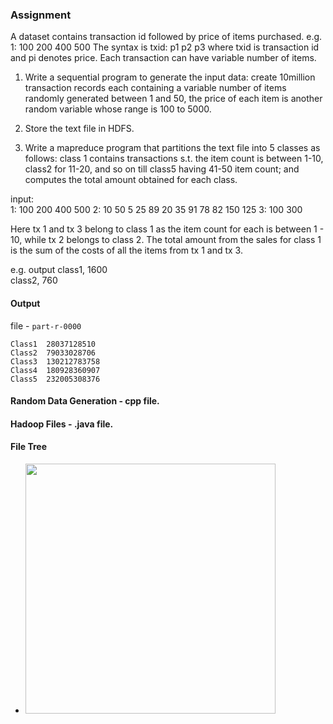 ### Assignment

A dataset contains transaction id followed by price of items purchased. 
e.g. 1: 100 200 400 500
The syntax is txid: p1 p2 p3 where txid is transaction id and pi denotes price. Each transaction can have variable number of items. 

1) Write a sequential program to generate the input data:
create 10million transaction records each containing a variable number of items randomly generated between 1 and 50, the price of each item is another random variable whose range is 100 to 5000.

2) Store the text file in HDFS.

3) Write a mapreduce program that partitions the text file into 5 classes as follows: class 1 contains transactions s.t. the item count is between 1-10, class2 for 11-20, and so on till class5 having 41-50 item count; and computes the total amount obtained for each class. 

input:  
1: 100 200 400 500
2: 10 50 5 25 89 20 35 91 78 82 150 125
3: 100 300

Here tx 1 and tx 3 belong to class 1 as the item count for each is between 1 - 10, while tx 2 belongs to class 2. The total amount from the sales for class 1 is the sum of the costs of all the items from tx 1 and tx 3. 

e.g. output 
class1, 1600  
class2, 760

#### Output

file - `part-r-0000`

```
Class1  28037128510
Class2  79033028706
Class3  130212783758
Class4  180928360907
Class5  232005308376
```

#### Random Data Generation - cpp file.
#### Hadoop Files - .java file.

#### File Tree
 -  <img src="https://user-images.githubusercontent.com/54475046/128606069-cc7a2fa4-2db2-4ced-a493-b3d46f6735e6.png" width="400" />

